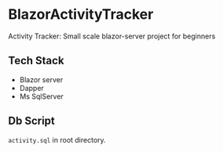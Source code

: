 # BlazorActivityTracker
Activity Tracker: Small scale blazor-server project for beginners

## Tech Stack
- Blazor server
- Dapper
- Ms SqlServer

## Db Script
`activity.sql` in root directory.
